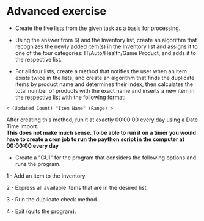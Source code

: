 # Advanced exercise 

 - Create the five lists from the given task as a basis for processing. 

  - Using the answer from 6) and the Inventory list, create an algorithm that recognizes the newly added item(s) in the Inventory list and assigns it to one of the four categories: IT/Auto/Health/Game Product, and adds it to the respective list. 
  - For all four lists, create a method that notifies the user when an item exists twice in the lists, and create an algorithm that finds the duplicate items by product name and determines their index, then calculates the total number of products with the exact name and inserts a new item in the respective list with the following format:  

`< (Updated Count) "Item Name" (Range) >` 

 

After creating this method, run it at exactly 00:00:00 every day using a Date Time Import.  
__This does not make much sense. To be able to run it on a timer you would have to create a cron job to run the paython script in the computer at 00:00:00 every day__
  

- Create a "GUI" for the program that considers the following options and runs the program. 

1 - Add an item to the inventory. 

2 - Express all available items that are in the desired list. 

3 - Run the duplicate check method. 

4 - Exit (quits the program). 

  